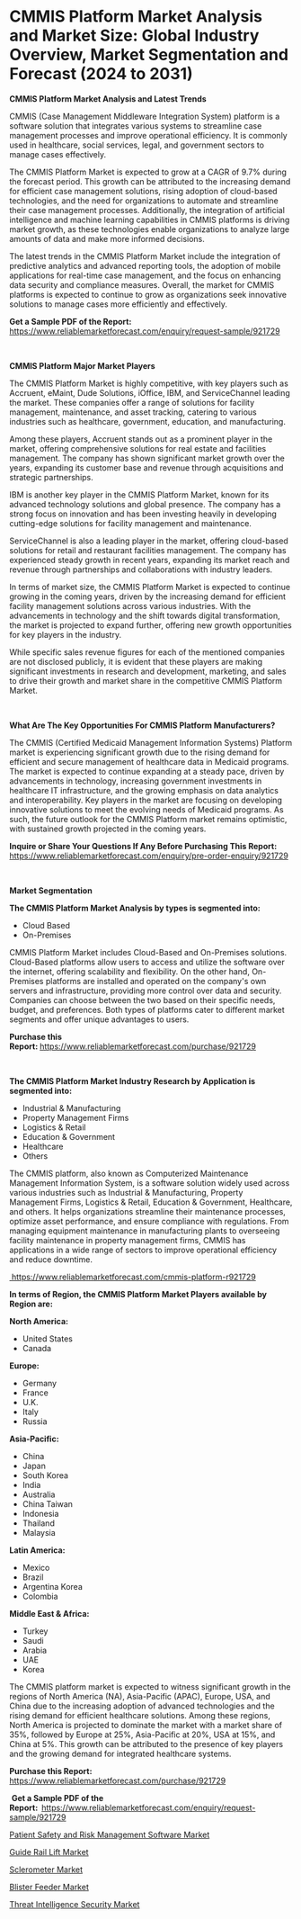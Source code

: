 <p><h1>CMMIS Platform Market Analysis and Market Size: Global Industry Overview, Market Segmentation and Forecast (2024 to 2031)</h1></p><p><strong>CMMIS Platform Market Analysis and Latest Trends</strong></p>
<p><p>CMMIS (Case Management Middleware Integration System) platform is a software solution that integrates various systems to streamline case management processes and improve operational efficiency. It is commonly used in healthcare, social services, legal, and government sectors to manage cases effectively.</p><p>The CMMIS Platform Market is expected to grow at a CAGR of 9.7% during the forecast period. This growth can be attributed to the increasing demand for efficient case management solutions, rising adoption of cloud-based technologies, and the need for organizations to automate and streamline their case management processes. Additionally, the integration of artificial intelligence and machine learning capabilities in CMMIS platforms is driving market growth, as these technologies enable organizations to analyze large amounts of data and make more informed decisions.</p><p>The latest trends in the CMMIS Platform Market include the integration of predictive analytics and advanced reporting tools, the adoption of mobile applications for real-time case management, and the focus on enhancing data security and compliance measures. Overall, the market for CMMIS platforms is expected to continue to grow as organizations seek innovative solutions to manage cases more efficiently and effectively.</p></p>
<p><strong>Get a Sample PDF of the Report:&nbsp;</strong> <a href="https://www.reliablemarketforecast.com/enquiry/request-sample/921729">https://www.reliablemarketforecast.com/enquiry/request-sample/921729</a></p>
<p>&nbsp;</p>
<p><strong>CMMIS Platform Major Market Players</strong></p>
<p><p>The CMMIS Platform Market is highly competitive, with key players such as Accruent, eMaint, Dude Solutions, iOffice, IBM, and ServiceChannel leading the market. These companies offer a range of solutions for facility management, maintenance, and asset tracking, catering to various industries such as healthcare, government, education, and manufacturing.</p><p>Among these players, Accruent stands out as a prominent player in the market, offering comprehensive solutions for real estate and facilities management. The company has shown significant market growth over the years, expanding its customer base and revenue through acquisitions and strategic partnerships. </p><p>IBM is another key player in the CMMIS Platform Market, known for its advanced technology solutions and global presence. The company has a strong focus on innovation and has been investing heavily in developing cutting-edge solutions for facility management and maintenance.</p><p>ServiceChannel is also a leading player in the market, offering cloud-based solutions for retail and restaurant facilities management. The company has experienced steady growth in recent years, expanding its market reach and revenue through partnerships and collaborations with industry leaders.</p><p>In terms of market size, the CMMIS Platform Market is expected to continue growing in the coming years, driven by the increasing demand for efficient facility management solutions across various industries. With the advancements in technology and the shift towards digital transformation, the market is projected to expand further, offering new growth opportunities for key players in the industry.</p><p>While specific sales revenue figures for each of the mentioned companies are not disclosed publicly, it is evident that these players are making significant investments in research and development, marketing, and sales to drive their growth and market share in the competitive CMMIS Platform Market.</p></p>
<p>&nbsp;</p>
<p><strong>What Are The Key Opportunities For CMMIS Platform Manufacturers?</strong></p>
<p><p>The CMMIS (Certified Medicaid Management Information Systems) Platform market is experiencing significant growth due to the rising demand for efficient and secure management of healthcare data in Medicaid programs. The market is expected to continue expanding at a steady pace, driven by advancements in technology, increasing government investments in healthcare IT infrastructure, and the growing emphasis on data analytics and interoperability. Key players in the market are focusing on developing innovative solutions to meet the evolving needs of Medicaid programs. As such, the future outlook for the CMMIS Platform market remains optimistic, with sustained growth projected in the coming years.</p></p>
<p><strong>Inquire or Share Your Questions If Any Before Purchasing This Report:</strong> <a href="https://www.reliablemarketforecast.com/enquiry/pre-order-enquiry/921729">https://www.reliablemarketforecast.com/enquiry/pre-order-enquiry/921729</a></p>
<p>&nbsp;</p>
<p><strong>Market Segmentation</strong></p>
<p><strong>The CMMIS Platform Market Analysis by types is segmented into:</strong></p>
<p><ul><li>Cloud Based</li><li>On-Premises</li></ul></p>
<p><p>CMMIS Platform Market includes Cloud-Based and On-Premises solutions. Cloud-Based platforms allow users to access and utilize the software over the internet, offering scalability and flexibility. On the other hand, On-Premises platforms are installed and operated on the company's own servers and infrastructure, providing more control over data and security. Companies can choose between the two based on their specific needs, budget, and preferences. Both types of platforms cater to different market segments and offer unique advantages to users.</p></p>
<p><strong>Purchase this Report:&nbsp;</strong><a href="https://www.reliablemarketforecast.com/purchase/921729">https://www.reliablemarketforecast.com/purchase/921729</a></p>
<p>&nbsp;</p>
<p><strong>The CMMIS Platform Market Industry Research by Application is segmented into:</strong></p>
<p><ul><li>Industrial & Manufacturing</li><li>Property Management Firms</li><li>Logistics & Retail</li><li>Education & Government</li><li>Healthcare</li><li>Others</li></ul></p>
<p><p>The CMMIS platform, also known as Computerized Maintenance Management Information System, is a software solution widely used across various industries such as Industrial & Manufacturing, Property Management Firms, Logistics & Retail, Education & Government, Healthcare, and others. It helps organizations streamline their maintenance processes, optimize asset performance, and ensure compliance with regulations. From managing equipment maintenance in manufacturing plants to overseeing facility maintenance in property management firms, CMMIS has applications in a wide range of sectors to improve operational efficiency and reduce downtime.</p></p>
<p><a href="https://www.reliablemarketforecast.com/cmmis-platform-r921729">&nbsp;https://www.reliablemarketforecast.com/cmmis-platform-r921729</a></p>
<p><strong>In terms of Region, the CMMIS Platform Market Players available by Region are:</strong></p>
<p>
    <p> <strong> North America: </strong>
        <ul>
            <li>United States</li>
            <li>Canada</li>
        </ul>
        </p> 
    <p> <strong> Europe: </strong>
        <ul>
            <li>Germany</li>
            <li>France</li>
            <li>U.K.</li>
            <li>Italy</li>
            <li>Russia</li>
        </ul>
        </p> 
    <p> <strong> Asia-Pacific: </strong>
        <ul>
            <li>China</li>
            <li>Japan</li>
            <li>South Korea</li>
            <li>India</li>
            <li>Australia</li>
            <li>China Taiwan</li>
            <li>Indonesia</li>
            <li>Thailand</li>
            <li>Malaysia</li>
        </ul>
        </p> 
    <p> <strong> Latin America: </strong>
        <ul>
            <li>Mexico</li>
            <li>Brazil</li>
            <li>Argentina Korea</li>
            <li>Colombia</li>
        </ul>
        </p> 
    <p> <strong> Middle East & Africa: </strong>
        <ul>
            <li>Turkey</li>
            <li>Saudi</li>
            <li>Arabia</li>
            <li>UAE</li>
            <li>Korea</li>
        </ul>
    </p>
    </p>
<p><p>The CMMIS platform market is expected to witness significant growth in the regions of North America (NA), Asia-Pacific (APAC), Europe, USA, and China due to the increasing adoption of advanced technologies and the rising demand for efficient healthcare solutions. Among these regions, North America is projected to dominate the market with a market share of 35%, followed by Europe at 25%, Asia-Pacific at 20%, USA at 15%, and China at 5%. This growth can be attributed to the presence of key players and the growing demand for integrated healthcare systems.</p></p>
<p><strong>Purchase this Report: </strong><a href="https://www.reliablemarketforecast.com/purchase/921729">https://www.reliablemarketforecast.com/purchase/921729</a></p>
<p>&nbsp;<strong>Get a Sample PDF of the Report:&nbsp;&nbsp;</strong><a href="https://www.reliablemarketforecast.com/enquiry/request-sample/921729">https://www.reliablemarketforecast.com/enquiry/request-sample/921729</a></p>
<p><strong></strong></p>
<p><p><a href="https://github.com/gdfhhhj/Market-Research-Report-List-6/blob/main/patient-safety-and-risk-management-software-market.md">Patient Safety and Risk Management Software Market</a></p><p><a href="https://medium.com/@cyb3rpunksai/global-guide-rail-lift-industry-types-applications-market-players-regional-growth-analysis-and-783eb19726c9">Guide Rail Lift Market</a></p><p><a href="https://medium.com/@penurundingin_24290/sclerometer-market-share-size-trends-industry-analysis-report-by-application-bb3da9cee831">Sclerometer Market</a></p><p><a href="https://medium.com/@mdalsohelmia44/blister-feeder-market-industry-trends-and-forecast-for-period-from-2024-to-2031-2cf057e049f4">Blister Feeder Market</a></p><p><a href="https://github.com/julyju69/Market-Research-Report-List-4/blob/main/threat-intelligence-security-market.md">Threat Intelligence Security Market</a></p></p>